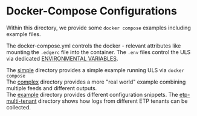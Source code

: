 # Docker-Compose Configurations
Within this directory, we provide some `docker compose` examples including example files.

The docker-compose.yml controls the docker - relevant attributes like mounting the `.edgerc` file into the container.
The `.env` files control the ULS via dedicated [ENVIRONMENTAL VARIABLES](../../ARGUMENTS_ENV_VARS.md).

The [simple](simple/README.md) directory provides a simple example running ULS via `docker compose`   
The [complex](complex/README.md) directory provides a more "real world" example combining multiple feeds and different outputs.  
The [example](examples/README.md) directory provides different configuration snippets.
The [etp-multi-tenant](etp-tenants/README.md) directory shows how logs from different ETP tenants can be collected.